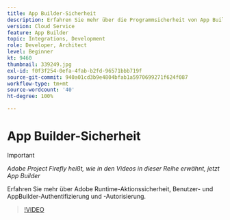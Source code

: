 ```yaml
---
title: App Builder-Sicherheit
description: Erfahren Sie mehr über die Programmsicherheit von App Builder.
version: Cloud Service
feature: App Builder
topic: Integrations, Development
role: Developer, Architect
level: Beginner
kt: 9460
thumbnail: 339249.jpg
exl-id: f0f3f254-0efa-4fab-b2fd-96571bbb719f
source-git-commit: 940a01cd3b9e4804bfab1a5970699271f624f087
workflow-type: tm+mt
source-wordcount: '40'
ht-degree: 100%

---
```


# App Builder-Sicherheit

>[!IMPORTANT]
>
> _Adobe Project Firefly heißt, wie in den Videos in dieser Reihe erwähnt, jetzt App Builder_

Erfahren Sie mehr über Adobe Runtime-Aktionssicherheit, Benutzer- und AppBuilder-Authentifizierung und -Autorisierung.

>[!VIDEO](https://video.tv.adobe.com/v/339249/?quality=12&learn=on)
